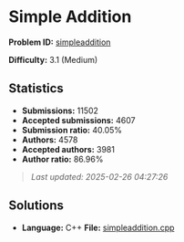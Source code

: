 # Simple Addition

**Problem ID:** [simpleaddition](https://open.kattis.com/problems/simpleaddition)

**Difficulty:** 3.1 (Medium)

## Statistics

- **Submissions:** 11502
- **Accepted submissions:** 4607
- **Submission ratio:** 40.05%
- **Authors:** 4578
- **Accepted authors:** 3981
- **Author ratio:** 86.96%

> *Last updated: 2025-02-26 04:27:26*

## Solutions

- **Language:** C++
  **File:** [simpleaddition.cpp](./simpleaddition.cpp)
